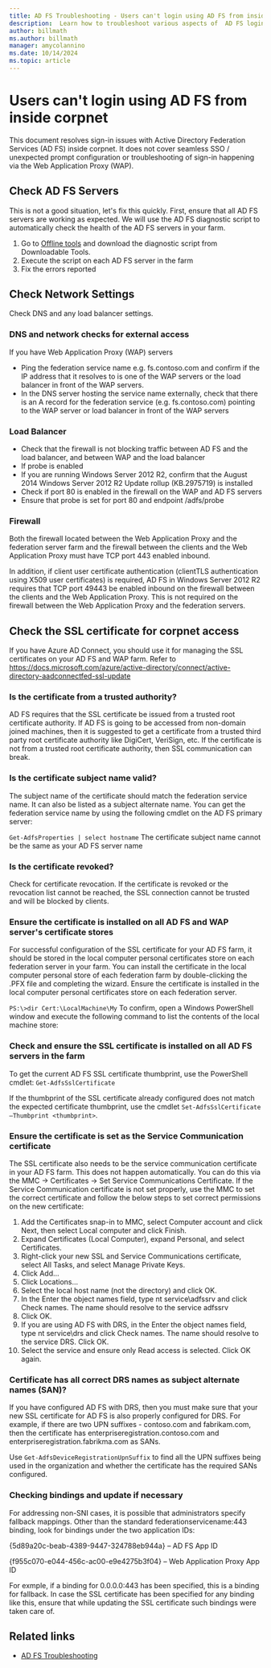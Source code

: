 ```yaml
---
title: AD FS Troubleshooting - Users can't login using AD FS from inside corpnet
description:  Learn how to troubleshoot various aspects of  AD FS login from inside corpnet.
author: billmath
ms.author: billmath
manager: amycolannino
ms.date: 10/14/2024
ms.topic: article
---
```


# Users can't login using AD FS from inside corpnet

This document resolves sign-in issues with Active Directory Federation Services (AD FS) inside corpnet. It does not cover seamless SSO / unexpected prompt configuration or troubleshooting of sign-in happening via the Web Application Proxy (WAP).


## Check AD FS Servers
This is not a good situation, let's fix this quickly. First, ensure that all AD FS servers are working as expected. We will use the AD FS diagnostic script to automatically check the health of the AD FS servers in your farm.

 1. Go to [Offline tools](../operations/offline-tools.md) and download the diagnostic script from Downloadable Tools.
 2. Execute the script on each AD FS server in the farm
 3. Fix the errors reported

## Check Network Settings
Check DNS and any load balancer settings.

### DNS and network checks for external access

If you have Web Application Proxy (WAP) servers

- Ping the federation service name e.g. fs.contoso.com and confirm if the IP address that it resolves to is one of the WAP servers or the load balancer in front of the WAP servers.
- In the DNS server hosting the service name externally, check that there is an A record for the federation service (e.g. fs.contoso.com) pointing to the WAP server or load balancer in front of the WAP servers

### Load Balancer

- Check that the firewall is not blocking traffic between AD FS and the load balancer, and between WAP and the load balancer
- If probe is enabled
- If you are running Windows Server 2012 R2, confirm that the August 2014 Windows Server 2012 R2 Update rollup (KB.2975719) is installed
- Check if port 80 is enabled in the firewall on the WAP and AD FS servers
- Ensure that probe is set for port 80 and endpoint /adfs/probe

### Firewall

Both the firewall located between the Web Application Proxy and the federation server farm and the firewall between the clients and the Web Application Proxy must have TCP port 443 enabled inbound.

In addition, if client user certificate authentication (clientTLS authentication using X509 user certificates) is required, AD FS in Windows Server 2012 R2 requires that TCP port 49443 be enabled inbound on the firewall between the clients and the Web Application Proxy. This is not required on the firewall between the Web Application Proxy and the federation servers.


## Check the SSL certificate for corpnet access
If you have Azure AD Connect, you should use it for managing the SSL certificates on your AD FS and WAP farm. Refer to https://docs.microsoft.com/azure/active-directory/connect/active-directory-aadconnectfed-ssl-update

### Is the certificate from a trusted authority?

AD FS requires that the SSL certificate be issued from a trusted root certificate authority. If AD FS is going to be accessed from non-domain joined machines, then it is suggested to get a certificate from a trusted third party root certificate authority like DigiCert, VeriSign, etc. If the certificate is not from a trusted root certificate authority, then SSL communication can break.

### Is the certificate subject name valid?

The subject name of the certificate should match the federation service name. It can also be listed as a subject alternate name. You can get the federation service name by using the following cmdlet on the AD FS primary server:

`Get-AdfsProperties | select hostname`
The certificate subject name cannot be the same as your AD FS server name

### Is the certificate revoked?

Check for certificate revocation. If the certificate is revoked or the revocation list cannot be reached, the SSL connection cannot be trusted and will be blocked by clients.

### Ensure the certificate is installed on all AD FS and WAP server's certificate stores

For successful configuration of the SSL certificate for your AD FS farm, it should be stored in the local computer personal certificates store on each federation server in your farm. You can install the certificate in the local computer personal store of each federation farm by double-clicking the .PFX file and completing the wizard. Ensure the certificate is installed in the local computer personal certificates store on each federation server.

`PS:\>dir Cert:\LocalMachine\My`
To confirm, open a Windows PowerShell window and execute the following command to list the contents of the local machine store:

### Check and ensure the SSL certificate is installed on all AD FS servers in the farm

To get the current AD FS SSL certificate thumbprint, use the PowerShell cmdlet: `Get-AdfsSslCertificate`

If the thumbprint of the SSL certificate already configured does not match the expected certificate thumbprint, use the cmdlet `Set-AdfsSslCertificate –Thumbprint <thumbprint>`.

### Ensure the certificate is set as the Service Communication certificate

The SSL certificate also needs to be the service communication certificate in your AD FS farm. This does not happen automatically. You can do this via the MMC -> Certificates -> Set Service Communications Certificate. If the Service Communication certificate is not set properly, use the MMC to set the correct certificate and follow the below steps to set correct permissions on the new certificate:

 1. Add the Certificates snap-in to MMC, select Computer account and click Next, then select Local computer and click Finish.
 2. Expand Certificates (Local Computer), expand Personal, and select Certificates.
 3. Right-click your new SSL and Service Communications certificate, select All Tasks, and select Manage Private Keys.
 4. Click Add...
 5. Click Locations...
 6. Select the local host name (not the directory) and click OK.
 7. In the Enter the object names field, type nt service\adfssrv and click Check names. The name should resolve to the service adfssrv
 8. Click OK.
 9. If you are using AD FS with DRS, in the Enter the object names field, type nt service\drs and click Check names. The name should resolve to the service DRS. Click OK.
 10. Select the service and ensure only Read access is selected. Click OK again.

### Certificate has all correct DRS names as subject alternate names (SAN)?

If you have configured AD FS with DRS, then you must make sure that your new SSL certificate for AD FS is also properly configured for DRS. For example, if there are two UPN suffixes - contoso.com and fabrikam.com, then the certificate has enterpriseregistration.contoso.com and enterpriseregistration.fabrikma.com as SANs.

Use `Get-AdfsDeviceRegistrationUpnSuffix` to find all the UPN suffixes being used in the organization and whether the certificate has the required SANs configured.

### Checking bindings and update if necessary

For addressing non-SNI cases, it is possible that administrators specify fallback mappings. Other than the standard federationservicename:443 binding, look for bindings under the two application IDs:

{5d89a20c-beab-4389-9447-324788eb944a} – AD FS App ID

{f955c070-e044-456c-ac00-e9e4275b3f04} – Web Application Proxy App ID

For exmple, if a binding for 0.0.0.0:443 has been specified, this is a binding for fallback. In case the SSL certificate has been specified for any binding like this, ensure that while updating the SSL certificate such bindings were taken care of.









## Related links

- [AD FS Troubleshooting](ad-fs-tshoot-overview.md)